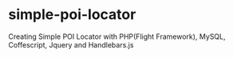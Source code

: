 # simple-poi-locator
Creating Simple POI Locator with PHP(Flight Framework), MySQL, Coffescript, Jquery and Handlebars.js
